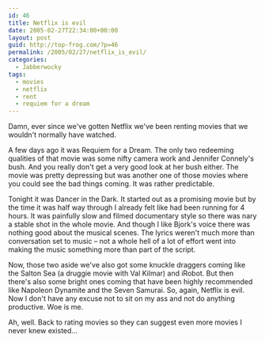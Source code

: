 ```yaml
---
id: 46
title: Netflix is evil
date: 2005-02-27T22:34:00+00:00
layout: post
guid: http://top-frog.com/?p=46
permalink: /2005/02/27/netflix_is_evil/
categories:
  - Jabberwocky
tags:
  - movies
  - netflix
  - rent
  - requiem for a dream
---
```

Damn, ever since we've gotten Netflix we've been renting movies that we wouldn't normally have watched.



A few days ago it was Requiem for a Dream. The only two redeeming qualities of that movie was some nifty camera work and Jennifer Connely's bush. And you really don't get a very good look at her bush either. The movie was pretty depressing but was another one of those movies where you could see the bad things coming. It was rather predictable.

Tonight it was Dancer in the Dark. It started out as a promising movie but by the time it was half way through I already felt like had been running for 4 hours. It was painfully slow and filmed documentary style so there was nary a stable shot in the whole movie. And though I like Bjork's voice there was nothing good about the musical scenes. The lyrics weren't much more than conversation set to music – not a whole hell of a lot of effort went into making the music something more than part of the script.

Now, those two aside we've also got some knuckle draggers coming like the Salton Sea (a druggie movie with Val Kilmar) and iRobot. But then there's also some bright ones coming that have been highly recommended like Napoleon Dynamite and the Seven Samurai. So, again, Netflix is evil. Now I don't have any excuse not to sit on my ass and not do anything productive. Woe is me.

Ah, well. Back to rating movies so they can suggest even more movies I never knew existed&hellip;